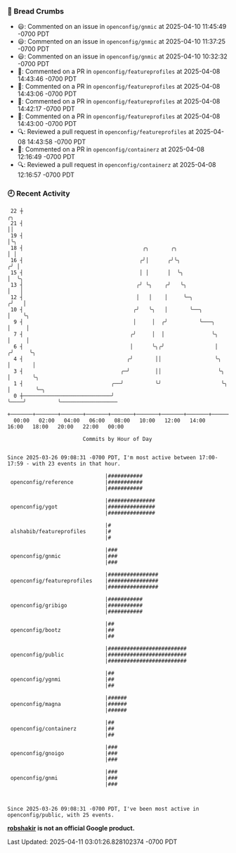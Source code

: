 ### 🍞 Bread Crumbs

 * 😃: Commented on an issue in `openconfig/gnmic` at 2025-04-10 11:45:49 -0700 PDT
 * 😃: Commented on an issue in `openconfig/gnmic` at 2025-04-10 11:37:25 -0700 PDT
 * 😃: Commented on an issue in `openconfig/gnmic` at 2025-04-10 10:32:32 -0700 PDT
 * 💬: Commented on a PR in  `openconfig/featureprofiles` at 2025-04-08 14:43:46 -0700 PDT
 * 💬: Commented on a PR in  `openconfig/featureprofiles` at 2025-04-08 14:43:06 -0700 PDT
 * 💬: Commented on a PR in  `openconfig/featureprofiles` at 2025-04-08 14:42:17 -0700 PDT
 * 💬: Commented on a PR in  `openconfig/featureprofiles` at 2025-04-08 14:43:00 -0700 PDT
 * 🔍: Reviewed a pull request in  `openconfig/featureprofiles` at 2025-04-08 14:43:58 -0700 PDT
 * 💬: Commented on a PR in  `openconfig/containerz` at 2025-04-08 12:16:49 -0700 PDT
 * 🔍: Reviewed a pull request in  `openconfig/containerz` at 2025-04-08 12:16:57 -0700 PDT

### 🕘 Recent Activity
```
 22 ┼                                                                        ╭╮
 21 ┤                                                                        ││
 19 ┤                                                                        │╰╮
 18 ┤                                      ╭╮       ╭╮                       │ │
 16 ┤                                     ╭╯│      ╭╯╰╮                     ╭╯ │
 15 ┤                                     │ │      │  ╰╮                    │  ╰╮
 13 ┤                                    ╭╯ ╰╮    ╭╯   ╰╮                   │   │
 12 ┤                                    │   │    │     ╰─╮                ╭╯   │
 10 ┤                                   ╭╯   ╰╮   │       ╰──╮             │    ╰╮
  9 ┤                                   │     │  ╭╯          ╰───╮         │     │
  7 ┤                                  ╭╯     │  │               ╰╮        │     │
  6 ┤                                  │      ╰╮╭╯                │       ╭╯     ╰╮
  4 ┤                                 ╭╯       ││                 ╰╮      │       │
  3 ┤                               ╭─╯        ││                  ╰╮     │       ╰╮
  1 ┤                            ╭──╯          ╰╯                   ╰╮    │        ╰─╮
  0 ┼────────────────────────────╯                                   ╰────╯          ╰──────────────────
    +───────+───────+───────+───────+───────+───────+───────+───────+───────+───────+───────+───────+────
  00:00   02:00   04:00   06:00   08:00   10:00   12:00   14:00   16:00   18:00   20:00   22:00   00:00   

						Commits by Hour of Day


Since 2025-03-26 09:08:31 -0700 PDT, I'm most active between 17:00-17:59 - with 23 events in that hour.

```



```
                               |###########
 openconfig/reference          |###########
                               |###########

                               |###############
 openconfig/ygot               |###############
                               |###############

                               |#
 alshabib/featureprofiles      |#
                               |#

                               |###
 openconfig/gnmic              |###
                               |###

                               |################
 openconfig/featureprofiles    |################
                               |################

                               |###########
 openconfig/gribigo            |###########
                               |###########

                               |##
 openconfig/bootz              |##
                               |##

                               |#########################
 openconfig/public             |#########################
                               |#########################

                               |##
 openconfig/ygnmi              |##
                               |##

                               |######
 openconfig/magna              |######
                               |######

                               |##
 openconfig/containerz         |##
                               |##

                               |###
 openconfig/gnoigo             |###
                               |###

                               |###
 openconfig/gnmi               |###
                               |###



Since 2025-03-26 09:08:31 -0700 PDT, I've been most active in openconfig/public, with 25 events.

```
**[robshakir](mailto:robjs@google.com) is not an official Google product.**  


Last Updated: 2025-04-11 03:01:26.828102374 -0700 PDT
